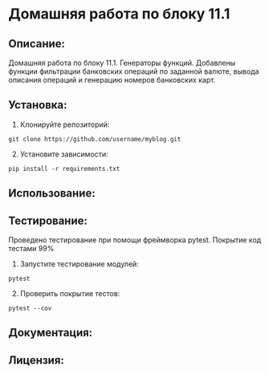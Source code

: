 # Домашняя работа по блоку 11.1

## Описание:

Домашняя работа по блоку 11.1. Генераторы функций. Добавлены функции фильтрации банковских операций по заданной валюте, 
вывода описания операций и генерацию номеров банковских карт.
 

## Установка:

1. Клонируйте репозиторий:
```
git clone https://github.com/username/myblog.git
```
2. Установите зависимости:
```
pip install -r requirements.txt
```
## Использование:


## Тестирование:

Проведено тестирование при помощи фреймворка pytest. Покрытие код тестами 99%

1. Запустите тестирование модулей:
```
pytest
```
2. Проверить покрытие тестов:
```
pytest --cov
```
## Документация:



## Лицензия:

